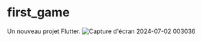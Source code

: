 
# first_game

Un nouveau projet Flutter.
![Capture d'écran 2024-07-02 003036](https://github.com/Develo17/First-Game-/assets/112075640/5582d73d-a0bd-480d-9db4-a1f07560ea99)


